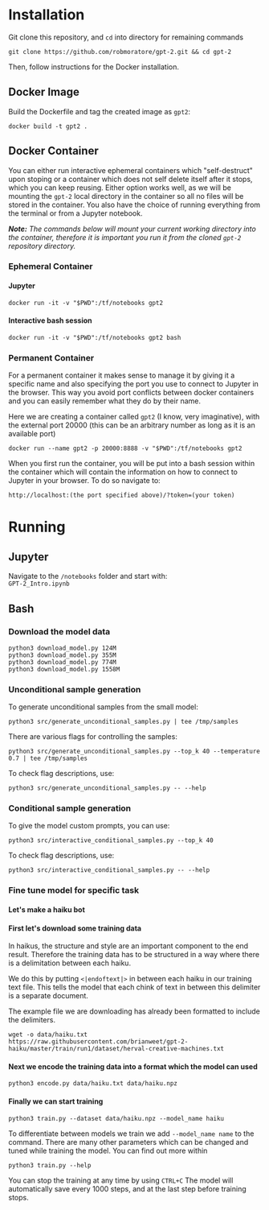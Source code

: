# Installation

Git clone this repository, and `cd` into directory for remaining commands
```
git clone https://github.com/robmoratore/gpt-2.git && cd gpt-2
```

Then, follow instructions for the Docker installation.

## Docker Image

Build the Dockerfile and tag the created image as `gpt2`:
```
docker build -t gpt2 .
```

## Docker Container

You can either run interactive ephemeral containers which "self-destruct" upon stoping or a container which does not self delete itself after it stops, which you can keep reusing.
Either option works well, as we will be mounting the `gpt-2` local directory in the container so all no files will be stored in the container.
You also have the choice of running everything from the terminal or from a Jupyter notebook.

*__Note:__ The commands below will mount your current working directory into the container, therefore it is important you run it from the cloned `gpt-2` repository directory.*

### Ephemeral Container

#### Jupyter
```
docker run -it -v "$PWD":/tf/notebooks gpt2
```

#### Interactive bash session
```
docker run -it -v "$PWD":/tf/notebooks gpt2 bash
```
### Permanent Container

For a permanent container it makes sense to manage it by giving it a specific name and also specifying the port you use to connect to Jupyter in the browser. This way you avoid port conflicts between docker containers and you can easily remember what they do by their name.

Here we are creating a container called `gpt2` (I know, very imaginative), with the external port 20000 (this can be an arbitrary number as long as it is an available port)

```
docker run --name gpt2 -p 20000:8888 -v "$PWD":/tf/notebooks gpt2
```

When you first run the container, you will be put into a bash session within the container which will contain the information on how to  connect to Jupyter in your browser.
To do so navigate to:

```
http://localhost:(the port specified above)/?token=(your token)
```

# Running

## Jupyter

Navigate to the `/notebooks` folder and start  with:  
`GPT-2_Intro.ipynb`

## Bash

###  Download the model data

```
python3 download_model.py 124M
python3 download_model.py 355M
python3 download_model.py 774M
python3 download_model.py 1558M
```

### Unconditional sample generation

To generate unconditional samples from the small model:
```
python3 src/generate_unconditional_samples.py | tee /tmp/samples
```
There are various flags for controlling the samples:
```
python3 src/generate_unconditional_samples.py --top_k 40 --temperature 0.7 | tee /tmp/samples
```

To check flag descriptions, use:
```
python3 src/generate_unconditional_samples.py -- --help
```

### Conditional sample generation

To give the model custom prompts, you can use:
```
python3 src/interactive_conditional_samples.py --top_k 40
```

To check flag descriptions, use:
```
python3 src/interactive_conditional_samples.py -- --help
```

### Fine tune model for specific task

#### Let's make a haiku bot

#### First let's download some training data

In haikus, the structure and style are an important component to the end result. Therefore the training data has to be structured in a way where there is a delimitation between each haiku.

We do this by putting `<|endoftext|>` in between each haiku in our training text file. This tells the model that each chink  of text in between this delimiter is a separate document.

The example file we are downloading has already been formatted to include the delimiters.

```
wget -o data/haiku.txt https://raw.githubusercontent.com/brianweet/gpt-2-haiku/master/train/run1/dataset/herval-creative-machines.txt
```

#### Next we encode the training data into a format which the model can used

```
python3 encode.py data/haiku.txt data/haiku.npz
```

#### Finally we can start training

```
python3 train.py --dataset data/haiku.npz --model_name haiku
```

To differentiate between models we train we add `--model_name name` to the command.
There are many other parameters which can be changed and tuned while training the model. You can find out more within

```
python3 train.py --help
```

You can stop the training at any time by using `CTRL+C`
The model will automatically save every 1000 steps, and at the last step before training stops.
